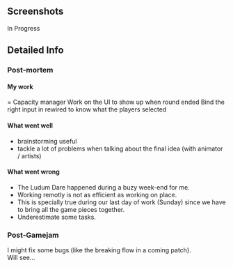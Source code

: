 <!--- Grégoire Boiron <gregoire.boiron@gmail.com> --->
<!--- Copyright (c) 2018-2019 Gregoire Boiron  All Rights Reserved. --->

Screenshots
--------------------
In Progress

Detailed Info
--------------------

### Post-mortem
#### My work
= Capacity manager
Work on the UI to show up when round ended
Bind the right input in rewired to know what the players selected

#### What went well
* brainstorming useful
* tackle a lot of problems when talking about the final idea (with animator / artists)

#### What went wrong
* The Ludum Dare happened during a buzy week-end for me.
* Working remotly is not as efficient as working on place.
* This is specially true during our last day of work (Sunday) since we have to bring all the game pieces together. 
* Underestimate some tasks.

### Post-Gamejam
I might fix some bugs (like the breaking flow in a coming patch).  
Will see...